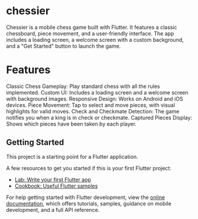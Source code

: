 # chessier

Chessier is a mobile chess game built with Flutter. It features a classic chessboard, piece movement, and a user-friendly interface. The app includes a loading screen, a welcome screen with a custom background, and a "Get Started" button to launch the game.

# Features
Classic Chess Gameplay: Play standard chess with all the rules implemented.
Custom UI: Includes a loading screen and a welcome screen with background images.
Responsive Design: Works on Android and iOS devices.
Piece Movement: Tap to select and move pieces, with visual highlights for valid moves.
Check and Checkmate Detection: The game notifies you when a king is in check or checkmate.
Captured Pieces Display: Shows which pieces have been taken by each player.

## Getting Started

This project is a starting point for a Flutter application.

A few resources to get you started if this is your first Flutter project:

- [Lab: Write your first Flutter app](https://docs.flutter.dev/get-started/codelab)
- [Cookbook: Useful Flutter samples](https://docs.flutter.dev/cookbook)

For help getting started with Flutter development, view the
[online documentation](https://docs.flutter.dev/), which offers tutorials,
samples, guidance on mobile development, and a full API reference.
